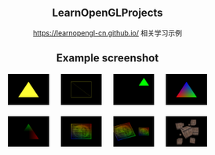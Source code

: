 <div
    style="width: auto; text-align: center; margin: 0 auto; padding: 0"
>
    <h2 align="center">LearnOpenGLProjects</h2>
    <a href="https://learnopengl-cn.github.io/">https://learnopengl-cn.github.io/</a>  相关学习示例
    <h2 align="center">Example screenshot</h2>
    <div align="center">
        <div style="margin: 20px">
            <a style="margin: 10px" href="#"
                ><img
                    src="./assert/images/01-TestGLFW.png"
                    width="18%"
                    alt=""
            /></a>
            <a style="margin: 10px" href="#"
                ><img
                    src="./assert/images/02-IndexArrayBuffer.png"
                    width="18%"
                    alt=""
            /></a>
            <a style="margin: 10px" href="#"
                ><img
                    src="./assert/images/03-BasePractice.png"
                    width="18%"
                    alt=""
            /></a>
            <a style="margin: 10px" href="#"
                ><img
                    src="./assert/images/04-ShaderLanguage.png"
                    width="18%"
                    alt=""
            /></a>
        </div>
        <div style="margin: 20px">
            <a style="margin: 10px" href="#"
                ><img
                    src="./assert/images/05-ShaderPractice.png"
                    width="18%"
                    alt=""
            /></a>
            <a style="margin: 10px" href="#"
                ><img
                    src="./assert/images/06-UseStbImage.png"
                    width="18%"
                    alt=""
            /></a>
            <a style="margin: 10px" href="#"
                ><img
                    src="./assert/images/07-Transformation.png"
                    width="18%"
                    alt=""
            /></a>
            <a style="margin: 10px" href="#"
                ><img
                    src="./assert/images/08-CoordinateSystem.png"
                    width="18%"
                    alt=""
            /></a>
        </div>
    </div>
</div>

